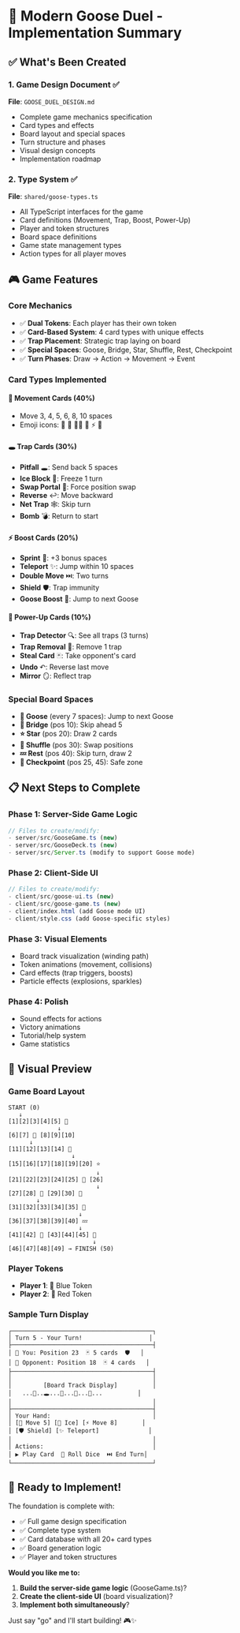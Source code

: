 # 🦢 Modern Goose Duel - Implementation Summary

## ✅ What's Been Created

### 1. Game Design Document ✅
**File**: `GOOSE_DUEL_DESIGN.md`
- Complete game mechanics specification
- Card types and effects
- Board layout and special spaces
- Turn structure and phases
- Visual design concepts
- Implementation roadmap

### 2. Type System ✅
**File**: `shared/goose-types.ts`
- All TypeScript interfaces for the game
- Card definitions (Movement, Trap, Boost, Power-Up)
- Player and token structures
- Board space definitions
- Game state management types
- Action types for all player moves

## 🎮 Game Features

### Core Mechanics
- ✅ **Dual Tokens**: Each player has their own token
- ✅ **Card-Based System**: 4 card types with unique effects
- ✅ **Trap Placement**: Strategic trap laying on board
- ✅ **Special Spaces**: Goose, Bridge, Star, Shuffle, Rest, Checkpoint
- ✅ **Turn Phases**: Draw → Action → Movement → Event

### Card Types Implemented

#### 🎴 Movement Cards (40%)
- Move 3, 4, 5, 6, 8, 10 spaces
- Emoji icons: 🚶 🏃 🏃‍♂️ 💨 ⚡ 🚀

#### 🕳️ Trap Cards (30%)
- **Pitfall** 🕳️: Send back 5 spaces
- **Ice Block** 🧊: Freeze 1 turn
- **Swap Portal** 🔄: Force position swap
- **Reverse** ↩️: Move backward
- **Net Trap** 🕸️: Skip turn
- **Bomb** 💣: Return to start

#### ⚡ Boost Cards (20%)
- **Sprint** 🏃: +3 bonus spaces
- **Teleport** ✨: Jump within 10 spaces
- **Double Move** ⏭️: Two turns
- **Shield** 🛡️: Trap immunity
- **Goose Boost** 🦢: Jump to next Goose

#### 🎁 Power-Up Cards (10%)
- **Trap Detector** 🔍: See all traps (3 turns)
- **Trap Removal** 🧹: Remove 1 trap
- **Steal Card** 🃏: Take opponent's card
- **Undo** ↶: Reverse last move
- **Mirror** 🪞: Reflect trap

### Special Board Spaces
- **🦢 Goose** (every 7 spaces): Jump to next Goose
- **🌉 Bridge** (pos 10): Skip ahead 5
- **⭐ Star** (pos 20): Draw 2 cards
- **🔀 Shuffle** (pos 30): Swap positions
- **💤 Rest** (pos 40): Skip turn, draw 2
- **🎯 Checkpoint** (pos 25, 45): Safe zone

## 📋 Next Steps to Complete

### Phase 1: Server-Side Game Logic
```typescript
// Files to create/modify:
- server/src/GooseGame.ts (new)
- server/src/GooseDeck.ts (new)
- server/src/Server.ts (modify to support Goose mode)
```

### Phase 2: Client-Side UI
```typescript
// Files to create/modify:
- client/src/goose-ui.ts (new)
- client/src/goose-game.ts (new)
- client/index.html (add Goose mode UI)
- client/style.css (add Goose-specific styles)
```

### Phase 3: Visual Elements
- Board track visualization (winding path)
- Token animations (movement, collisions)
- Card effects (trap triggers, boosts)
- Particle effects (explosions, sparkles)

### Phase 4: Polish
- Sound effects for actions
- Victory animations
- Tutorial/help system
- Game statistics

## 🎨 Visual Preview

### Game Board Layout
```
START (0)
   ↓
[1][2][3][4][5] 🌉
              ↓
[6][7] 🦢 [8][9][10]
      ↓
[11][12][13][14] 🦢
                  ↓
[15][16][17][18][19][20] ⭐
                         ↓
[21][22][23][24][25] 🎯 [26]
                         ↓
[27][28] 🦢 [29][30] 🔀
        ↓
[31][32][33][34][35] 🦢
                    ↓
[36][37][38][39][40] 💤
                    ↓
[41][42] 🦢 [43][44][45] 🎯
                        ↓
[46][47][48][49] → FINISH (50)
```

### Player Tokens
- **Player 1**: 🔵 Blue Token
- **Player 2**: 🔴 Red Token

### Sample Turn Display
```
┌────────────────────────────────────────┐
│ Turn 5 - Your Turn!                   │
├────────────────────────────────────────┤
│ 🔵 You: Position 23  🃏 5 cards  🛡️   │
│ 🔴 Opponent: Position 18  🃏 4 cards   │
├────────────────────────────────────────┤
│                                        │
│         [Board Track Display]          │
│   ...🔵..🕳️...🔴...🦢...🎯...          │
│                                        │
├────────────────────────────────────────┤
│ Your Hand:                             │
│ [🏃 Move 5] [🧊 Ice] [⚡ Move 8]       │
│ [🛡️ Shield] [✨ Teleport]              │
│                                        │
│ Actions:                               │
│ ▶️ Play Card  🎲 Roll Dice  ⏭️ End Turn│
└────────────────────────────────────────┘
```

## 🚀 Ready to Implement!

The foundation is complete with:
- ✅ Full game design specification
- ✅ Complete type system
- ✅ Card database with all 20+ card types
- ✅ Board generation logic
- ✅ Player and token structures

**Would you like me to:**
1. **Build the server-side game logic** (GooseGame.ts)?
2. **Create the client-side UI** (board visualization)?
3. **Implement both simultaneously**?

Just say "go" and I'll start building! 🎮✨
